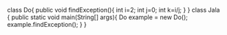 class Do{
	public void findException(){
       int i=2;
       int j=0;
       int k=i/j;
    }
}
class Jala {
	public static void main(String[] args){
		Do example = new Do();
        example.findException();
	}
}
